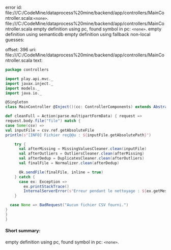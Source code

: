 error id: file:///C:/CodeMine/dataprocess%20mine/backend/app/controllers/MainController.scala:`<none>`.
file:///C:/CodeMine/dataprocess%20mine/backend/app/controllers/MainController.scala
empty definition using pc, found symbol in pc: `<none>`.
empty definition using semanticdb
empty definition using fallback
non-local guesses:

offset: 396
uri: file:///C:/CodeMine/dataprocess%20mine/backend/app/controllers/MainController.scala
text:
```scala
package controllers

import play.api.mvc._
import javax.inject._
import models._
import java.io._

@Singleton
class MainController @Inject()(cc: ControllerComponents) extends AbstractController(cc) {

def cleanFull = Action(parse.multipartFormData) { request =>
request.body.file("file") match {
case Some(csv) =>
val inputFile = csv.ref.getAbsoluteFile
println(s"[INFO] Fichier reç@@u : ${inputFile.getAbsolutePath}")

    try {
      val afterMissing = MissingValuesCleaner.clean(inputFile)
      val afterOutliers = OutliersCleaner.clean(afterMissing)
      val afterDedup = DuplicatesCleaner.clean(afterOutliers)
      val finalFile = Normalizer.clean(afterDedup)

      Ok.sendFile(finalFile, inline = true)
    } catch {
      case ex: Exception =>
        ex.printStackTrace()
        InternalServerError(s"Erreur pendant le nettoyage : ${ex.getMessage}")
    }

  case None => BadRequest("Aucun fichier CSV fourni.")
}
}
}
```


#### Short summary: 

empty definition using pc, found symbol in pc: `<none>`.